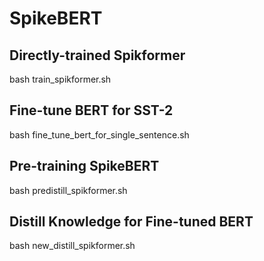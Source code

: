# SpikeBERT

## Directly-trained Spikformer
bash train_spikformer.sh

## Fine-tune BERT for SST-2
bash fine_tune_bert_for_single_sentence.sh

## Pre-training SpikeBERT
bash predistill_spikformer.sh

## Distill Knowledge for Fine-tuned BERT
bash new_distill_spikformer.sh
